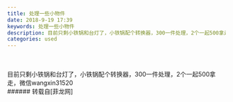 ```yaml
---
title: 处理一些小物件
date: 2018-9-19 17:39
keywords: 处理一些小物件
description: 目前只剩小铁锅和台灯了，小铁锅配个转换器，300一件处理，2个一起500拿走，微信wangxin31520
categories: used
---
```

<td class="t_f" id="postmessage_1834060">

<br/>
<br/>
目前只剩小铁锅和台灯了，小铁锅配个转换器，300一件处理，2个一起500拿走，微信wangxin31520<br/>
</td>
###### 转载自[菲龙网]